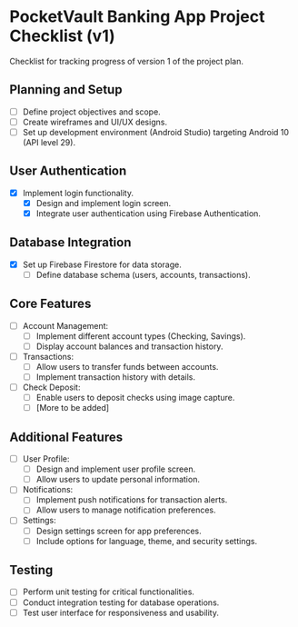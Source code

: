 # PocketVault Banking App Project Checklist (v1)

Checklist for tracking progress of version 1 of the project plan.

## Planning and Setup
- [ ] Define project objectives and scope.
- [ ] Create wireframes and UI/UX designs.
- [ ] Set up development environment (Android Studio) targeting Android 10 (API level 29).

## User Authentication
- [x] Implement login functionality.
  - [x] Design and implement login screen.
  - [x] Integrate user authentication using Firebase Authentication.

## Database Integration
- [x] Set up Firebase Firestore for data storage.
  - [ ] Define database schema (users, accounts, transactions).

## Core Features
- [ ] Account Management:
  - [ ] Implement different account types (Checking, Savings).
  - [ ] Display account balances and transaction history.

- [ ] Transactions:
  - [ ] Allow users to transfer funds between accounts.
  - [ ] Implement transaction history with details.

- [ ] Check Deposit:
  - [ ] Enable users to deposit checks using image capture.
  - [ ] [More to be added]

## Additional Features
- [ ] User Profile:
  - [ ] Design and implement user profile screen.
  - [ ] Allow users to update personal information.

- [ ] Notifications:
  - [ ] Implement push notifications for transaction alerts.
  - [ ] Allow users to manage notification preferences.

- [ ] Settings:
  - [ ] Design settings screen for app preferences.
  - [ ] Include options for language, theme, and security settings.

## Testing
- [ ] Perform unit testing for critical functionalities.
- [ ] Conduct integration testing for database operations.
- [ ] Test user interface for responsiveness and usability.
